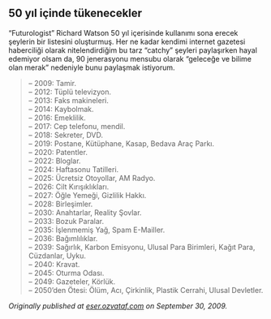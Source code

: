 ## 50 yıl içinde tükenecekler

“Futurologist” Richard Watson 50 yıl içerisinde kullanımı sona erecek şeylerin bir listesini oluşturmuş. Her ne kadar kendimi internet gazetesi haberciliği olarak nitelendirdiğim bu tarz “catchy” şeyleri paylaşırken hayal edemiyor olsam da, 90 jenerasyonu mensubu olarak “geleceğe ve bilime olan merak” nedeniyle bunu paylaşmak istiyorum.

> – 2009: Tamir.  
> – 2012: Tüplü televizyon.  
> – 2013: Faks makineleri.  
> – 2014: Kaybolmak.  
> – 2016: Emeklilik.  
> – 2017: Cep telefonu, mendil.  
> – 2018: Sekreter, DVD.  
> – 2019: Postane, Kütüphane, Kasap, Bedava Araç Parkı.  
> – 2020: Patentler.  
> – 2022: Bloglar.  
> – 2024: Haftasonu Tatilleri.  
> – 2025: Ücretsiz Otoyollar, AM Radyo.  
> – 2026: Cilt Kırışıklıkları.  
> – 2027: Öğle Yemeği, Gizlilik Hakkı.  
> – 2028: Birleşimler.  
> – 2030: Anahtarlar, Reality Şovlar.  
> – 2033: Bozuk Paralar.  
> – 2035: İşlenmemiş Yağ, Spam E-Mailler.  
> – 2036: Bağımlılıklar.  
> – 2039: Sağırlık, Karbon Emisyonu, Ulusal Para Birimleri, Kağıt Para, Cüzdanlar, Uyku.  
> – 2040: Kravat.  
> – 2045: Oturma Odası.  
> – 2049: Gazeteler, Körlük.  
> – 2050’den Ötesi: Ölüm, Acı, Çirkinlik, Plastik Cerrahi, Ulusal Devletler.

*Originally published at* [*eser.ozvataf.com*](http://eser.ozvataf.com/50-yil-icinde-tukenecekler/) *on September 30, 2009.*